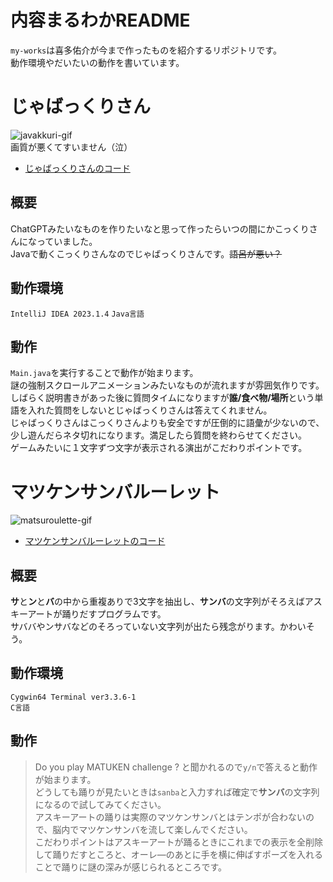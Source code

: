 # 内容まるわかREADME
`my-works`は喜多佑介が今まで作ったものを紹介するリポジトリです。  
動作環境やだいたいの動作を書いています。
# じゃばっくりさん
![javakkuri-gif](https://github.com/KitaYuusuke/my-works/assets/117000159/b3725514-77ec-4eec-9021-7ac9f0b1b2a8)  
画質が悪くてすいません（泣）  
- [じゃばっくりさんのコード](https://github.com/KitaYuusuke/my-works/tree/main/Jabakkuri-san/Jabakkuri)
## 概要
ChatGPTみたいなものを作りたいなと思って作ったらいつの間にかこっくりさんになっていました。  
Javaで動くこっくりさんなのでじゃばっくりさんです。~~語呂が悪い？~~
## 動作環境
`IntelliJ IDEA 2023.1.4`
`Java言語`
## 動作
`Main.java`を実行することで動作が始まります。  
謎の強制スクロールアニメーションみたいなものが流れますが雰囲気作りです。  
しばらく説明書きがあった後に質問タイムになりますが**誰/食べ物/場所**という単語を入れた質問をしないとじゃばっくりさんは答えてくれません。  
じゃばっくりさんはこっくりさんよりも安全ですが圧倒的に語彙が少ないので、少し遊んだらネタ切れになります。満足したら質問を終わらせてください。  
ゲームみたいに１文字ずつ文字が表示される演出がこだわりポイントです。
# マツケンサンバルーレット
![matsuroulette-gif](https://github.com/KitaYuusuke/my-works/assets/117000159/5cc25ad0-fd3c-4061-b5c5-2753963748d5)  
- [マツケンサンバルーレットのコード](https://github.com/KitaYuusuke/my-works/tree/main/MatsukenSanba-Roulette)
## 概要
**サ**と**ン**と**バ**の中から重複ありで3文字を抽出し、**サンバ**の文字列がそろえばアスキーアートが踊りだすプログラムです。  
サババやンサバなどのそろっていない文字列が出たら残念がります。かわいそう。
## 動作環境
`Cygwin64 Terminal ver3.3.6-1`  
`C言語`
## 動作
> Do you play MATUKEN challenge ?
と聞かれるので`y/n`で答えると動作が始まります。  
どうしても踊りが見たいときは`sanba`と入力すれば確定で**サンバ**の文字列になるので試してみてください。  
アスキーアートの踊りは実際のマツケンサンバとはテンポが合わないので、脳内でマツケンサンバを流して楽しんでください。  
こだわりポイントはアスキーアートが踊るときにこれまでの表示を全削除して踊りだすところと、オーレ―のあとに手を横に伸ばすポーズを入れることで踊りに謎の深みが感じられるところです。